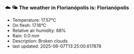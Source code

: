 ### ☁️ 🌤️  The weather in Florianópolis is: Florianópolis

- Temperature: 17.57°C
- On flesh: 17.16°C
- Relative air humidity: 68%
- Rain: 0.0 mm
- Description: Broken clouds
- last updated: 2025-06-07T13:25:00.617878
